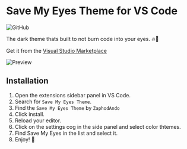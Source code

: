 # Save My Eyes Theme for VS Code

![GitHub](https://img.shields.io/github/license/ZaphodAndo/save-my-eyes)

The dark theme thats built to not burn code into your eyes. 🔥👀

Get it from the [Visual Studio Marketplace](https://marketplace.visualstudio.com/items?itemName=ZaphodAndo.save-my-eyes)

![Preview](https://lh3.googleusercontent.com/TbTw3dlTQNYzLFTArJs5hBHIU_pEPvKOQuXAz-bhdABiyw94gNMRZDOcrjdxgxG0QIgpL6rWgNeVIJVa4HZ5AZRBPdEAU_FNolnYz4co-9fsfWgKiwLlmawrSCM4Ll__M78aFmxZtxt4pUYQp-o-vS1AygFcBCQRwCM0g8PhtEHD6sneyarslQwz_urLQ9GOfc7ZDOAv1-18zjlb42ttb5LOVMJwElQCj51UumrXqOcsvJrI4YCZJ5NajArlRfpiWJDxHsnP5LkuSXnd0MxOY9d20oBtWuoxJANlDSMxfeDlVXt2spSwwT3aM9q3ZKjd3j5iIrDpcSE8YCUrQUxHsoC1IkePU-ktaxDllW2kgXXrafgv9zgjywCwMTEvsPng__ZkjXYBlXVJUOzNBnDowB12ziKY2fPhBtAfYDDov8pMDEFu0MXQ8Odb5u8a1JiJ6MLkXGseYIpAyRKWAE9Pl8dnjfO9ooe94wGYnTmqfJppmv_ZCqYAc-22SKgNaFMQMutroTrduA4ClCTmfosmNCKMW3_O021KVM99Y4X7mKgVAoD_DCntFqq72wFbB8E3nbajfjo1MaQ6EwA3vf9myYmxAJqGz2aJQiSRamAh9L_-W-VsQuI1ht7rEf6mWk4BUy_oNrkAA7Tk45bBePQZxwecb25ITkhyE9kkksw-d--2oqISe1bvcow=w970-h937-no)

## Installation
1. Open the extensions sidebar panel in VS Code.
2. Search for `Save My Eyes Theme`.
3. Find the `Save My Eyes Theme` by `ZaphodAndo`
4. Click install.
5. Reload your editor.
6. Click on the settings cog in the side panel and select color thtemes.
7. Find Save My Eyes in the list and select it.
8. Enjoy! 🦀

